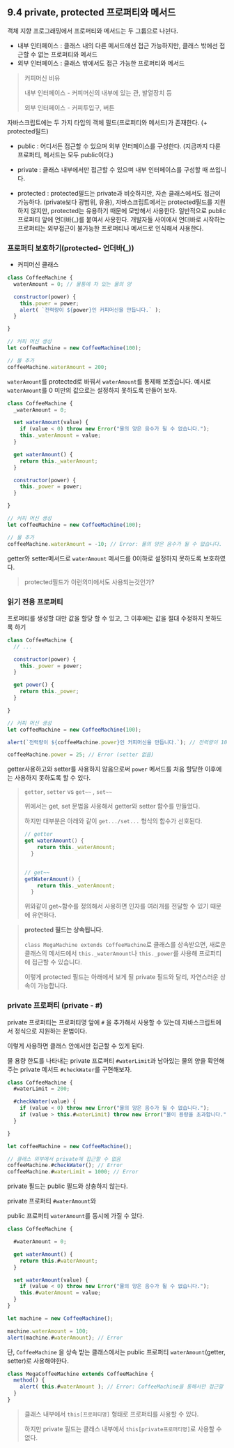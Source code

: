 ## 9.4 private, protected 프로퍼티와 메서드

객체 지향 프로그래밍에서 프로퍼티와 메서드는 두 그룹으로 나뉜다.

- 내부 인터페이스 : 클래스 내의 다른 메서드에선 접근 가능하지만, 클래스 밖에선 접근할 수 없는 프로퍼티와 메서드
- 외부 인터페이스 : 클래스 밖에서도 접근 가능한 프로퍼티와 메서드



> 커피머신 비유
>
> 내부 인터페이스 - 커피머신의 내부에 있는 관, 발열장치 등
>
> 외부 인터페이스 - 커피투입구, 버튼



자바스크립트에는 두 가지 타입의 객체 필드(프로퍼티와 메서드)가 존재한다. (+ protected필드)

- public : 어디서든 접근할 수 있으며 외부 인터페이스를 구성한다. (지금까지 다룬 프로퍼티, 메서드는 모두 public이다.)
- private : 클래스 내부에서만 접근할 수 있으며 내부 인터페이스를 구성할 때 쓰입니다.

- protected : protected필드는 private과 비슷하지만, 자손 클래스에서도 접근이 가능하다. (private보다 광범위, 유용), 자바스크립트에서는 protected필드를 지원하지 않지만, protected는 유용하기 때문에 모방해서 사용한다. 일반적으로 public 프로퍼티 앞에 언더바(_)를 붙여서 사용한다. 개발자들 사이에서 언더바로 시작하는 프로퍼티는 외부접근이 불가능한 프로퍼티나 메서드로 인식해서 사용한다.



### 프로퍼티 보호하기(protected- 언더바(_))

- 커피머신 클래스

```js
class CoffeeMachine {
  waterAmount = 0; // 물통에 차 있는 물의 양

  constructor(power) {
    this.power = power;
    alert( `전력량이 ${power}인 커피머신을 만듭니다.` );
  }

}

// 커피 머신 생성
let coffeeMachine = new CoffeeMachine(100);

// 물 추가
coffeeMachine.waterAmount = 200;
```

`waterAmount`를 protected로 바꿔서 `waterAmount`를 통제해 보겠습니다. 예시로 `waterAmount`를 0 미만의 값으로는 설정하지 못하도록 만들어 보자.

```js
class CoffeeMachine {
  _waterAmount = 0;

  set waterAmount(value) {
    if (value < 0) throw new Error("물의 양은 음수가 될 수 없습니다.");
    this._waterAmount = value;
  }

  get waterAmount() {
    return this._waterAmount;
  }

  constructor(power) {
    this._power = power;
  }

}

// 커피 머신 생성
let coffeeMachine = new CoffeeMachine(100);

// 물 추가
coffeeMachine.waterAmount = -10; // Error: 물의 양은 음수가 될 수 없습니다.
```

getter와 setter메서드로 `waterAmount` 메서드를 0이하로 설정하지 못하도록 보호하였다.

> protected필드가 이런의미에서도 사용되는것인가?



### 읽기 전용 프로퍼티

프로퍼티를 생성할 대만 값을 할당 할 수 있고, 그 이후에는 값을 절대 수정하지 못하도록 하기

```js
class CoffeeMachine {
  // ...

  constructor(power) {
    this._power = power;
  }

  get power() {
    return this._power;
  }

}

// 커피 머신 생성
let coffeeMachine = new CoffeeMachine(100);

alert(`전력량이 ${coffeeMachine.power}인 커피머신을 만듭니다.`); // 전력량이 100인 커피머신을 만듭니다.

coffeeMachine.power = 25; // Error (setter 없음)
```

getter사용하고와 setter를 사용하지 않음으로써 `power` 메서드를 처음 할당한 이후에는 사용하지 못하도록 할 수 있다.



> `getter`, `setter` vs `get~~` , `set~~`
>
> 위에서는 get, set 문법을 사용해서 getter와 setter 함수를 만들었다.
>
> 하지만 대부분은 아래와 같이 `get.../set...` 형식의 함수가 선호된다.
>
> ```js
> // getter
> get waterAmount() {
>     return this._waterAmount;
>   }
> 
> 
> // get~~
> getWaterAmount() {
>     return this._waterAmount;
>   }
> ```
>
> 위와같이 get~함수를 정의해서 사용하면 인자를 여러개를 전달할 수 있기 때문에 유연하다.



> **protected 필드는 상속됩니다.**
>
> `class MegaMachine extends CoffeeMachine`로 클래스를 상속받으면, 새로운 클래스의 메서드에서 `this._waterAmount`나 `this._power`를 사용해 프로퍼티에 접근할 수 있습니다.
>
> 이렇게 protected 필드는 아래에서 보게 될 private 필드와 달리, 자연스러운 상속이 가능합니다.



### private 프로퍼티 (private - #)

private 프로퍼티는 프로퍼티명 앞에  `#` 을 추가해서 사용할 수 있는데 자바스크립트에서 정식으로 지원하는 문법이다.

이렇게 사용하면 클래스 안에서만 접근할 수 있게 된다.



물 용량 한도를 나타내는 private 프로퍼티 `#waterLimit`과 남아있는 물의 양을 확인해주는 private 메서드 `#checkWater`를 구현해보자.

```js
class CoffeeMachine {
  #waterLimit = 200;

  #checkWater(value) {
    if (value < 0) throw new Error("물의 양은 음수가 될 수 없습니다.");
    if (value > this.#waterLimit) throw new Error("물이 용량을 초과합니다.");
  }

}

let coffeeMachine = new CoffeeMachine();

// 클래스 외부에서 private에 접근할 수 없음
coffeeMachine.#checkWater(); // Error
coffeeMachine.#waterLimit = 1000; // Error
```



private 필드는 public 필드와 상충하지 않는다.

private 프로퍼티 `#waterAmount`와 

public 프로퍼티 `waterAmount`를 동시에 가질 수 있다.

```js
class CoffeeMachine {

  #waterAmount = 0;

  get waterAmount() {
    return this.#waterAmount;
  }

  set waterAmount(value) {
    if (value < 0) throw new Error("물의 양은 음수가 될 수 없습니다.");
    this.#waterAmount = value;
  }
}

let machine = new CoffeeMachine();

machine.waterAmount = 100;
alert(machine.#waterAmount); // Error
```



단, `CoffeeMachine` 을 상속 받는 클래스에서는 public 프로퍼티 `waterAmount`(getter, setter)로 사용해야한다.

```js
class MegaCoffeeMachine extends CoffeeMachine {
  method() {
    alert( this.#waterAmount ); // Error: CoffeeMachine을 통해서만 접근할 수 있습니다.
  }
}
```



> 클래스 내부에서 `this[프로퍼티명]` 형태로 프로퍼티를 사용할 수 있다.
>
> 하지만 private 필드는 클래스 내부에서 `this[private프로퍼티명]`로 사용할 수 없다.